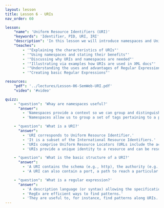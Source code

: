 ```yaml
---
layout: lesson
title: Lesson 6 - URIs
nav_order: 60

lesson:
    "name": 'Uniform Resource Identifiers (URI)'
    "keywords": 'Identifier, PID, URI, IRI'
    "description": 'In this lesson we will introduce namespaces and Uniform Resource Identifier (URIs) including their use, advantages and integration into XML. We will also discuss Regular Expressions as they will become useful in later lessons.'
    "teaches": 
        - '"Explaining the characteristics of URIs"'
        - '"Using namespaces and stating their benefits"'
        - '"Discussing why URIs and namespaces are needed"' 
        - '"Illustrating via examples how URIs are used in XML docs"'
        - '"Understanding the uses and advantages of Regular Expressions"'
        - '"Creating basic Regular Expressions"'

resources:
    "pdf": '../lectures/Lesson-06-SemWeb-URI.pdf'
    "video": '#video'

quizz:
    - "question": 'Whay are namespaces useful?'
      "answer":   
        - 'Namespaces provide a context so we can group and distinguish XML elements with the same tag.'
        - 'Namespaces allow us to group a set of tags pertaining to a particular domain, e.g., books.'

    - "question": 'What is a URI?'
      "answer":   
        - 'URI corresponds to Uniform Resource Identifier.'
        - 'It is a subset of the International Resource Identifiers.'
        - 'URIs comprise Uniform Resource Locators (URLs include the access mechanism, e.g., via Internet) and Uniform Resource Names (URNs provide a unique name).'
        - 'URIs provide a unique identity to a resource and can be resolvable to an IP address, e.g., they can be assigned/associated to a URL which can be access directly on the Web.'

    - "question": 'What is the basic structure of a URI?'
      "answer":   
        - 'A URI contains the schema (e.g., http), the authority (e.g., wikidata).'
        - 'A URI can also contain a port, a path to reach a particular resource within the Authority, a query or a fragement to reach a particular section within a document.'

    - "question": 'What is a regular expression?'
      "answer":   
        - 'A description language (or syntax) allowing the specification of language patterns.'
        - 'RegEx are efficient ways to find patterns.'
        - 'They are useful to, for instance, find patterns along URIs.'   
---
```


<div style="display: none;">
    'Uniform Resource Identifiers (URI)'
    'Identifier, PID, URI, IRI'
    'In this lesson we will introduce namespaces and Uniform Resource Identifier (URIs) including their use, advantages and integration into XML. We will also discuss Regular Expressions as they will become useful in later lessons.'
    
        - '"Explaining the characteristics of URIs"'
        - '"Using namespaces and stating their benefits"'
        - '"Discussing why URIs and namespaces are needed"' 
        - '"Illustrating via examples how URIs are used in XML docs"'
        - '"Understanding the uses and advantages of Regular Expressions"'
        - '"Creating basic Regular Expressions"'
</div>